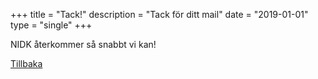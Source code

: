 +++
title = "Tack!"
description = "Tack för ditt mail"
date = "2019-01-01"
type = "single"
+++

NIDK återkommer så snabbt vi kan! 

<a href="/"><i class="fas fa-arrow-left"></i> Tillbaka</a>